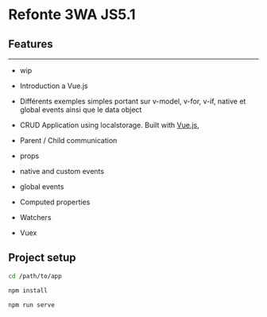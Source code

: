 # Refonte 3WA JS5.1

## Features

---

-   wip

-   Introduction a Vue.js
-   Différents exemples simples portant sur v-model, v-for, v-if, native et global events ainsi que le data object
-   CRUD Application using localstorage. Built with [Vue.js](https://vuejs.org/),
-   Parent / Child communication
-   props
-   native and custom events
-   global events
-   Computed properties
-   Watchers
-   Vuex

## Project setup

```sh
cd /path/to/app
```

```sh
npm install
```

```sh
npm run serve
```
